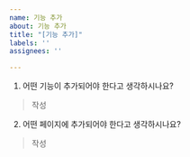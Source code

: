 ```yaml
---
name: 기능 추가
about: 기능 추가
title: "[기능 추가]"
labels: ''
assignees: ''

---
```


1. 어떤 기능이 추가되어야 한다고 생각하시나요?
> 작성

2. 어떤 페이지에 추가되어야 한다고 생각하시나요?
>작성
